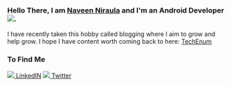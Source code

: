 ### Hello There, I am [Naveen Niraula](https://www.naveennitaula.com.np) and I'm an Android Developer <img src="https://upload.wikimedia.org/wikipedia/commons/thumb/d/d7/Android_robot.svg/16px-Android_robot.svg.png"/>.


I have recently taken this hobby called blogging where I aim to grow and help grow. I hope I have content worth coming back to here: [TechEnum](https://techenum.com/)

### To Find Me
[<img src="https://upload.wikimedia.org/wikipedia/commons/thumb/c/c9/Linkedin.svg/16px-Linkedin.svg.png" /> LinkedIN](https://www.linkedin.com/in/xyznaveen/)
[<img src="https://upload.wikimedia.org/wikipedia/commons/thumb/d/db/Twitter.svg/16px-Twitter.svg.png" /> Twitter](https://twitter.com/xyznavi/)